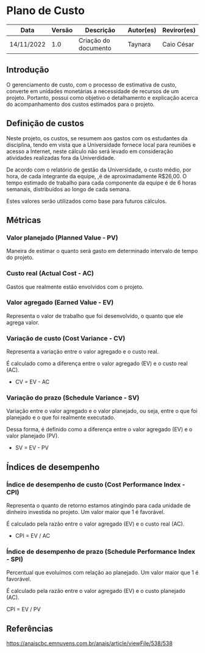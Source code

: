 # Plano de Custo

| Data | Versão | Descrição | Autor(es) | Reviror(es)
| ---- | ----- | --------- | --------- | ------- 
| 14/11/2022 | 1.0 | Criação do documento | Taynara | Caio César

## Introdução

O gerenciamento de custo, com o processo de estimativa de custo, converte em unidades monetárias a necessidade de recursos de um projeto. Portanto, possui como objetivo o detalhamento e explicação acerca do acompanhamento dos custos estimados para o projeto.

## Definição de custos

 Neste projeto, os custos, se resumem aos gastos com os estudantes da disciplina, tendo em vista que a Universidade fornece local para reuniões e acesso a Internet, neste cálculo não será levado em consideração atividades realizadas fora da Univerdidade.

De acordo com o relatório de gestão da Universidade, o custo médio, por hora, de cada integrante da equipe, ,é de aproximadamente R$26,00. O tempo estimado de trabalho para cada componente da equipe é de 6 horas semanais, distribuídos ao longo de cada semana.

Estes valores serão utilizados como base para futuros cálculos.

## Métricas

### Valor planejado (Planned Value - PV)

Maneira de estimar o quanto será gasto em determinado intervalo de tempo do projeto.

### Custo real (Actual Cost - AC)

Gastos que realmente estão envolvidos com o projeto.

### Valor agregado (Earned Value - EV)

Representa o valor de trabalho que foi desenvolvido, o quanto que ele agrega valor.

### Variação de custo (Cost Variance - CV)

Representa a variação entre o valor agregado e o custo real.

É calculado como a diferença entre o valor agregado (EV) e o custo real (AC).

* CV = EV - AC

### Variação do prazo (Schedule Variance - SV)

Variação entre o valor agregado e o valor planejado, ou seja, entre o que foi planejado e o que foi realmente executado.

Dessa forma, é definido como a diferença entre o valor agregado (EV) e o valor planejado (PV).

* SV = EV - PV

## Índices de desempenho

### Índice de desempenho de custo (Cost Performance Index - CPI)

Representa o quanto de retorno estamos atingindo para cada unidade de dinheiro investida no projeto. Um valor maior que 1 é favorável.

É calculado pela razão entre o valor agregado (EV) e o custo real (AC).

* CPI = EV / AC

### Índice de desempenho de prazo (Schedule Performance Index - SPI)

Percentual que evoluímos com relação ao planejado. Um valor maior que 1 é favorável.

É calculado pela razão entre o valor agregado (EV) e o custo planejado (AC).

CPI = EV / PV


## Referências

https://anaiscbc.emnuvens.com.br/anais/article/viewFile/538/538
